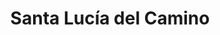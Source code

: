 ---
title: Santa Lucía del Camino
url: /santa-lucia-del-camino/
latitude: 17.059
longitude: -96.709
---